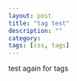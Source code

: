 ```yaml
---
layout: post
title: "tag test"
description: ""
category: 
tags: [css, tags]
---
```

test again for tags